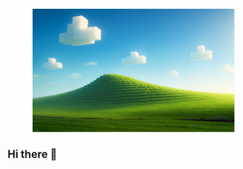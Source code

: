 <p align="center">
  <img
    src="windows_xp_bliss.png"
    alt="Windows XP Bliss Banner"
    style="width:80%; max-width:800px; height:auto;"
  />
</p>

## Hi there 👋

<!--
**barthollomew/barthollomew** is a ✨ _special_ ✨ repository because its `README.md` (this file) appears on your GitHub profile.

Here are some ideas to get you started:

- 🔭 I’m currently working on ...
- 🌱 I’m currently learning ...
- 👯 I’m looking to collaborate on ...
- 🤔 I’m looking for help with ...
- 💬 Ask me about ...
- 📫 How to reach me: ...
- 😄 Pronouns: ...
- ⚡ Fun fact: ...
-->
